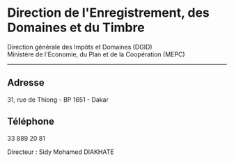 # Direction de l'Enregistrement, des Domaines et du Timbre

Direction générale des Impôts et Domaines (DGID)  
Ministère de l'Economie, du Plan et de la Coopération (MEPC)  

------------------------------------------------------------------------------------------------------------------

**Adresse**
-----------

31, rue de Thiong - BP 1651 - Dakar

**Téléphone**
-------------

33 889 20 81

Directeur : Sidy Mohamed DIAKHATE